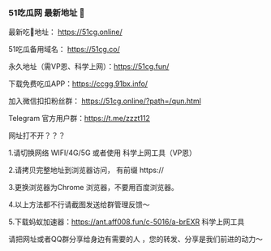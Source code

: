 ### 51吃瓜网 最新地址 👋

最新吃🍉地址： https://51cg.online/


51吃瓜备用域名： https://51cg.co/


永久地址（需VP恩、科学上网）：https://51cg.fun/



下载免费吃瓜APP：https://ccgg.91bx.info/

加入微信扣扣粉丝群： https://51cg.online/?path=/qun.html

Telegram 官方用户群：https://t.me/zzzt112



网址打不开？？？

1.请切换网络 WIFI/4G/5G 或者使用 科学上网工具（VP恩）

2.请拷贝完整地址到浏览器访问， 有前缀 https:// 

3.更换浏览器为Chrome 浏览器，不要用百度浏览器。

4.以上方法都不行请截图发送给群管理反馈～

5.下载蚂蚁加速器：https://ant.aff008.fun/c-5016/a-brEXR 科学上网工具


请把网址或者QQ群分享给身边有需要的人 ，您的转发、分享是我们前进的动力～


<!--
**51chigua/51chigua** is a ✨ _special_ ✨ repository because its `README.md` (this file) appears on your GitHub profile.

Here are some ideas to get you started:

- 🔭 I’m currently working on ...
- 🌱 I’m currently learning ...
- 👯 I’m looking to collaborate on ...
- 🤔 I’m looking for help with ...
- 💬 Ask me about ...
- 📫 How to reach me: ...
- 😄 Pronouns: ...
- ⚡ Fun fact: ...
-->
